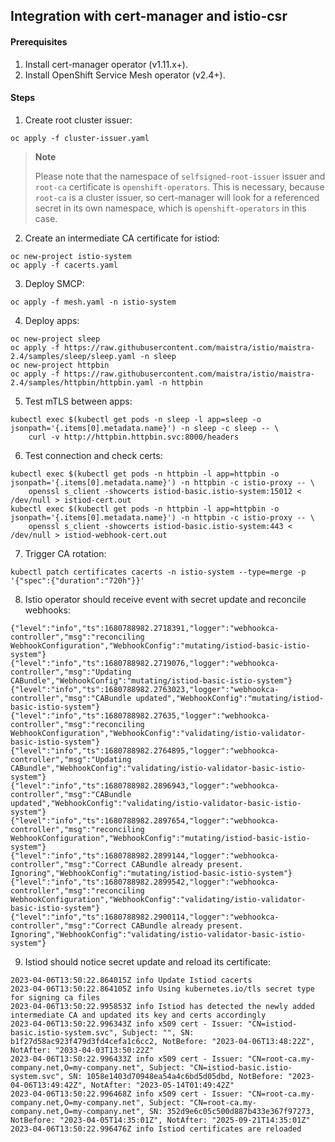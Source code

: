 ## Integration with cert-manager and istio-csr

#### Prerequisites

1. Install cert-manager operator (v1.11.x+).
2. Install OpenShift Service Mesh operator (v2.4+).

#### Steps

1. Create root cluster issuer:
```shell
oc apply -f cluster-issuer.yaml
```

> **Note**
> 
> Please note that the namespace of `selfsigned-root-issuer` issuer and `root-ca` certificate is `openshift-operators`.
> This is necessary, because `root-ca` is a cluster issuer, so cert-manager will look for a referenced secret in its own namespace,
> which is `openshift-operators` in this case.

2. Create an intermediate CA certificate for istiod:
```shell
oc new-project istio-system
oc apply -f cacerts.yaml
```

3. Deploy SMCP:
```shell
oc apply -f mesh.yaml -n istio-system
```

4. Deploy apps:
```shell
oc new-project sleep
oc apply -f https://raw.githubusercontent.com/maistra/istio/maistra-2.4/samples/sleep/sleep.yaml -n sleep
oc new-project httpbin
oc apply -f https://raw.githubusercontent.com/maistra/istio/maistra-2.4/samples/httpbin/httpbin.yaml -n httpbin
```

5. Test mTLS between apps:
```shell
kubectl exec $(kubectl get pods -n sleep -l app=sleep -o jsonpath='{.items[0].metadata.name}') -n sleep -c sleep -- \
    curl -v http://httpbin.httpbin.svc:8000/headers
```

6. Test connection and check certs:
```shell
kubectl exec $(kubectl get pods -n httpbin -l app=httpbin -o jsonpath='{.items[0].metadata.name}') -n httpbin -c istio-proxy -- \
    openssl s_client -showcerts istiod-basic.istio-system:15012 < /dev/null > istiod-cert.out
kubectl exec $(kubectl get pods -n httpbin -l app=httpbin -o jsonpath='{.items[0].metadata.name}') -n httpbin -c istio-proxy -- \
    openssl s_client -showcerts istiod-basic.istio-system:443 < /dev/null > istiod-webhook-cert.out
```

7. Trigger CA rotation:
```shell
kubectl patch certificates cacerts -n istio-system --type=merge -p '{"spec":{"duration":"720h"}}'
```

8. Istio operator should receive event with secret update and reconcile webhooks:
```log
{"level":"info","ts":1680788982.2718391,"logger":"webhookca-controller","msg":"reconciling WebhookConfiguration","WebhookConfig":"mutating/istiod-basic-istio-system"}
{"level":"info","ts":1680788982.2719076,"logger":"webhookca-controller","msg":"Updating CABundle","WebhookConfig":"mutating/istiod-basic-istio-system"}
{"level":"info","ts":1680788982.2763023,"logger":"webhookca-controller","msg":"CABundle updated","WebhookConfig":"mutating/istiod-basic-istio-system"}
{"level":"info","ts":1680788982.27635,"logger":"webhookca-controller","msg":"reconciling WebhookConfiguration","WebhookConfig":"validating/istio-validator-basic-istio-system"}
{"level":"info","ts":1680788982.2764895,"logger":"webhookca-controller","msg":"Updating CABundle","WebhookConfig":"validating/istio-validator-basic-istio-system"}
{"level":"info","ts":1680788982.2896943,"logger":"webhookca-controller","msg":"CABundle updated","WebhookConfig":"validating/istio-validator-basic-istio-system"}
{"level":"info","ts":1680788982.2897654,"logger":"webhookca-controller","msg":"reconciling WebhookConfiguration","WebhookConfig":"mutating/istiod-basic-istio-system"}
{"level":"info","ts":1680788982.2899144,"logger":"webhookca-controller","msg":"Correct CABundle already present. Ignoring","WebhookConfig":"mutating/istiod-basic-istio-system"}
{"level":"info","ts":1680788982.2899542,"logger":"webhookca-controller","msg":"reconciling WebhookConfiguration","WebhookConfig":"validating/istio-validator-basic-istio-system"}
{"level":"info","ts":1680788982.2900114,"logger":"webhookca-controller","msg":"Correct CABundle already present. Ignoring","WebhookConfig":"validating/istio-validator-basic-istio-system"}
```

9. Istiod should notice secret update and reload its certificate:
```log
2023-04-06T13:50:22.864015Z info Update Istiod cacerts
2023-04-06T13:50:22.864105Z info Using kubernetes.io/tls secret type for signing ca files
2023-04-06T13:50:22.995853Z info Istiod has detected the newly added intermediate CA and updated its key and certs accordingly
2023-04-06T13:50:22.996343Z info x509 cert - Issuer: "CN=istiod-basic.istio-system.svc", Subject: "", SN: b1f27d58ac923f479d3fd4cefa1c6cc2, NotBefore: "2023-04-06T13:48:22Z", NotAfter: "2033-04-03T13:50:22Z"
2023-04-06T13:50:22.996433Z info x509 cert - Issuer: "CN=root-ca.my-company.net,O=my-company.net", Subject: "CN=istiod-basic.istio-system.svc", SN: 1058e1403d70948ea54a4c6bd5d05dbd, NotBefore: "2023-04-06T13:49:42Z", NotAfter: "2023-05-14T01:49:42Z"
2023-04-06T13:50:22.996468Z info x509 cert - Issuer: "CN=root-ca.my-company.net,O=my-company.net", Subject: "CN=root-ca.my-company.net,O=my-company.net", SN: 352d9e6c05c500d887b433e367f97273, NotBefore: "2023-04-05T14:35:01Z", NotAfter: "2025-09-21T14:35:01Z"
2023-04-06T13:50:22.996476Z info Istiod certificates are reloaded
```
